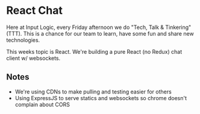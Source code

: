 React Chat
==============
Here at Input Logic, every Friday afternoon we do "Tech, Talk & Tinkering" (TTT).
This is a chance for our team to learn, have some fun and share new technologies.

This weeks topic is React. We're building a pure React (no Redux) chat client
w/ websockets.

Notes
-----
- We're using CDNs to make pulling and testing easier for others
- Using ExpressJS to serve statics and websockets so chrome doesn't complain
  about CORS
